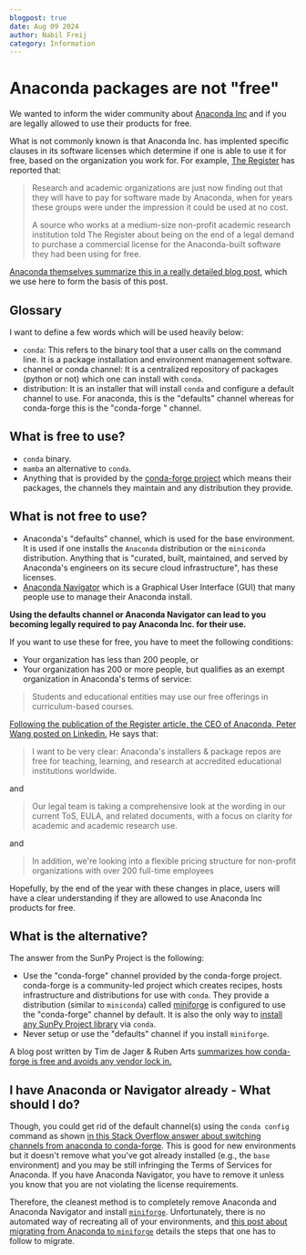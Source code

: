 ```yaml
---
blogpost: true
date: Aug 09 2024
author: Nabil Freij
category: Information
---
```


# Anaconda packages are not "free"

We wanted to inform the wider community about [Anaconda Inc](https://www.anaconda.com/) and if you are legally allowed to use their products for free.

What is not commonly known is that Anaconda Inc. has implented specific clauses in its software licenses which determine if one is able to use it for free, based on the organization you work for.
For example, [The Register](https://www.theregister.com/2024/08/08/anaconda_puts_the_squeeze_on/) has reported that:

> Research and academic organizations are just now finding out that they will have to pay for software made by Anaconda, when for years these groups were under the impression it could be used at no cost.
>
> A source who works at a medium-size non-profit academic research institution told The Register about being on the end of a legal demand to purchase a commercial license for the Anaconda-built software they had been using for free.

[Anaconda themselves summarize this in a really detailed blog post](https://www.anaconda.com/blog/is-conda-free), which we use here to form the basis of this post.

## Glossary

I want to define a few words which will be used heavily below:

- `conda`: This refers to the binary tool that a user calls on the command line.
  It is a package installation and environment management software.
- channel or conda channel: It is a centralized repository of packages (python or not) which one can install with `conda`.
- distribution: It is an installer that will install `conda` and configure a default channel to use.
  For anaconda, this is the "defaults" channel whereas for conda-forge this is the "conda-forge " channel.

## What is free to use?

- `conda` binary.
- `mamba` an alternative to `conda`.
- Anything that is provided by the [conda-forge project](https://conda-forge.org/) which means their packages, the channels they maintain and any distribution they provide.

## What is not free to use?

- Anaconda's "defaults" channel, which is used for the base environment.
  It is used if one installs the `Anaconda` distribution or the `miniconda` distribution.
  Anything that is "curated, built, maintained, and served by Anaconda's engineers on its secure cloud infrastructure", has these licenses.
- [Anaconda Navigator](https://docs.anaconda.com/navigator/) which is a Graphical User Interface (GUI) that many people use to manage their Anaconda install.

**Using the defaults channel or Anaconda Navigator can lead to you becoming legally required to pay Anaconda Inc. for their use.**

If you want to use these for free, you have to meet the following conditions:

- Your organization has less than 200 people, or
- Your organization has 200 or more people, but qualifies as an exempt organization in Anaconda's terms of service:

> Students and educational entities may use our free offerings in curriculum-based courses.

[Following the publication of the Register article, the CEO of Anaconda, Peter Wang posted on Linkedin.](https://www.linkedin.com/posts/pzwang_hi-everyone-recently-there-has-been-discussion-activity-7229549723462905856-rQH-/)
He says that:

> I want to be very clear: Anaconda's installers & package repos are free for teaching, learning, and research at accredited educational institutions worldwide.

and

> Our legal team is taking a comprehensive look at the wording in our current ToS, EULA, and related documents, with a focus on clarity for academic and academic research use.

and

> In addition, we're looking into a flexible pricing structure for non-profit organizations with over 200 full-time employees

Hopefully, by the end of the year with these changes in place, users will have a clear understanding if they are allowed to use Anaconda Inc products for free.

## What is the alternative?

The answer from the SunPy Project is the following:

- Use the "conda-forge" channel provided by the conda-forge project.
  conda-forge is a community-led project which creates recipes, hosts infrastructure and distributions for use with `conda`.
  They provide a distribution (similar to `miniconda`) called [miniforge](https://github.com/conda-forge/miniforge) is configured to use the "conda-forge" channel by default.
  It is also the only way to [install any SunPy Project library](https://docs.sunpy.org/en/stable/tutorial/installation.html#installing-miniforge) via `conda`.
- Never setup or use the "defaults" channel if you install `miniforge`.

A blog post written by Tim de Jager & Ruben Arts [summarizes how conda-forge is free and avoids any vendor lock in.](https://prefix.dev/blog/towards_a_vendor_lock_in_free_conda_experience)

## I have Anaconda or Navigator already - What should I do?

Though, you could get rid of the default channel(s) using the `conda config` command as shown [in this Stack Overflow answer about switching channels from anaconda to conda-forge](https://stackoverflow.com/a/67708768).
This is good for new environments but it doesn't remove what you've got already installed (e.g., the `base` environment) and you may be still infringing the Terms of Services for Anaconda.
If you have Anaconda Navigator, you have to remove it unless you know that you are not violating the license requirements. 

Therefore, the cleanest method is to completely remove Anaconda and Anaconda Navigator and install [`miniforge`](https://docs.sunpy.org/en/stable/tutorial/installation.html#installing-miniforge).
Unfortunately, there is no automated way of recreating all of your environments, and [this post about migrating from Anaconda to `miniforge`](https://it.martinos.org/help/migrating-anaconda-miniconda-install-to-a-miniforge-install/) details the steps that one has to follow to migrate.
